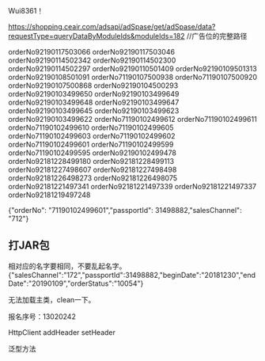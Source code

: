 Wui8361！

https://shopping.ceair.com/adsapi/adSpase/get/adSpase/data?requestType=queryDataByModuleIds&moduleIds=182 //广告位的完整路径 

orderNo92190117503066
orderNo92190117503046
orderNo92190114502342
orderNo92190114502300
orderNo92190114502297
orderNo92190110501409
orderNo92190109501313
orderNo92190108501091
orderNo71190107500938
orderNo71190107500920
orderNo92190107500868
orderNo92190104500293
orderNo92190103499650
orderNo92190103499649
orderNo92190103499648
orderNo92190103499647
orderNo92190103499645
orderNo92190103499623
orderNo92190103499622
orderNo71190102499612
orderNo71190102499611
orderNo71190102499610
orderNo71190102499605
orderNo71190102499603
orderNo71190102499602
orderNo71190102499601
orderNo71190102499599
orderNo71190102499595
orderNo92190102499478
orderNo92181228499180
orderNo92181228499113
orderNo92181227498607
orderNo92181227498498
orderNo92181226498273
orderNo92181226498075
orderNo92181221497341
orderNo92181221497339
orderNo92181221497337
orderNo92181219497248

{"orderNo": "71190102499601","passportId": 31498882,"salesChannel": "712"}

## 打JAR包
相对应的名字要相同，不要乱起名字。
{"salesChannel":"172","passportId":31498882,"beginDate":"20181230","endDate":"20190109","orderStatus":"10054"}

无法加载主类，clean一下。

报名序号：13020242

HttpClient addHeader setHeader

泛型方法